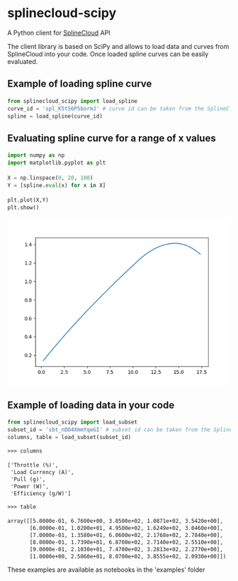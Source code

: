 # splinecloud-scipy

A Python client for [SplineCloud](https://splinecloud.com/) API

The client library is based on SciPy and allows to load data and curves from SplineCloud into your code. Once loaded spline curves can be easily evaluated.

## Example of loading spline curve

```python
from splinecloud_scipy import load_spline
curve_id = 'spl_K5t56P5bormJ' # curve id can be taken from the SplineCloud
spline = load_spline(curve_id)
```

## Evaluating spline curve for a range of x values

```python
import numpy as np
import matplotlib.pyplot as plt

X = np.linspace(0, 20, 100)
Y = [spline.eval(x) for x in X]

plt.plot(X,Y)
plt.show()
```

![Spline curve](/docs/curve.png?raw=true)

## Example of loading data in your code

```python
from splinecloud_scipy import load_subset
subset_id = 'sbt_nDO4XmmYqeGI' # subset id can be taken from the SplineCloud
columns, table = load_subset(subset_id)
```

```
>>> columns

['Throttle (%)',
 'Load Currency (A)',
 'Pull (g)',
 'Power (W)',
 'Efficiency (g/W)']
```

```
>>> table

array([[5.0000e-01, 6.7600e+00, 3.8500e+02, 1.0871e+02, 3.5420e+00],
       [6.0000e-01, 1.0200e+01, 4.9500e+02, 1.6249e+02, 3.0460e+00],
       [7.0000e-01, 1.3580e+01, 6.0600e+02, 2.1768e+02, 2.7840e+00],
       [8.0000e-01, 1.7390e+01, 6.8700e+02, 2.7140e+02, 2.5510e+00],
       [9.0000e-01, 2.1030e+01, 7.4700e+02, 3.2813e+02, 2.2770e+00],
       [1.0000e+00, 2.5060e+01, 8.0700e+02, 3.8555e+02, 2.0930e+00]])
```

These examples are available as notebooks in the 'examples' folder